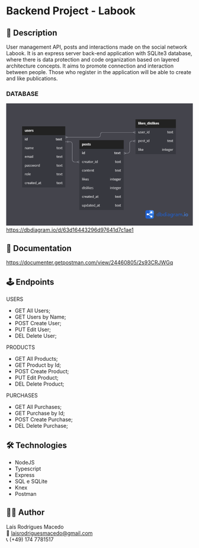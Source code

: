 # Backend Project - Labook

## 📝 Description

User management API, posts and interactions made on the social network Labook. It is an express server back-end application with SQLite3 database, where there is data protection and code organization based on layered architecture concepts.
It aims to promote connection and interaction between people. Those who register in the application will be able to create and like publications.


### DATABASE

![diagramas](./src/assets/projeto-labook.png)
https://dbdiagram.io/d/63d16443296d97641d7c1ae1

## 📜 Documentation

https://documenter.getpostman.com/view/24460805/2s93CRJWGq

## 🕹 Endpoints

USERS
- GET All Users; 
- GET Users by Name; 
- POST Create User; 
- PUT Edit User; 
- DEL Delete User; 

PRODUCTS
- GET All Products;
- GET Product by Id;
- POST Create Product;
- PUT Edit Product;
- DEL Delete Product;

PURCHASES
- GET All Purchases;
- GET Purchase by Id;
- POST Create Purchase;
- DEL Delete Purchase;

## 🛠 Technologies

- NodeJS
- Typescript
- Express
- SQL e SQLite
- Knex
- Postman

## 👩‍💻 Author

Laís Rodrigues Macedo </br>
📧 laisrodriguesmacedo@gmail.com </br>
📞 (+49) 174 7781517
